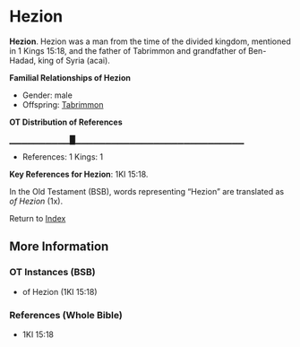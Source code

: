 # Hezion
**Hezion**. 
Hezion was a man from the time of the divided kingdom, mentioned in 1 Kings 15:18, and the father of Tabrimmon and grandfather of Ben-Hadad, king of Syria (acai). 




**Familial Relationships of Hezion**


* Gender: male
* Offspring: [Tabrimmon](Tabrimmon.md)


**OT Distribution of References**

▁▁▁▁▁▁▁▁▁▁█▁▁▁▁▁▁▁▁▁▁▁▁▁▁▁▁▁▁▁▁▁▁▁▁▁▁▁▁
* References: 1 Kings: 1



**Key References for Hezion**: 
1KI 15:18. 


In the Old Testament (BSB), words representing “Hezion” are translated as 
*of Hezion* (1x). 




Return to [Index](00-Index.md)

## More Information

### OT Instances (BSB)

* of Hezion (1KI 15:18)



### References (Whole Bible)

* 1KI 15:18



